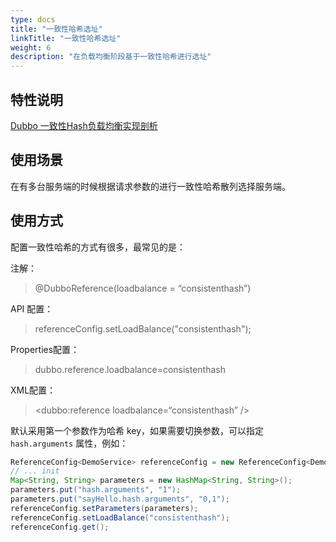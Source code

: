 ```yaml
---
type: docs
title: "一致性哈希选址"
linkTitle: "一致性哈希选址"
weight: 6
description: "在负载均衡阶段基于一致性哈希进行选址"
---
```

## 特性说明
[Dubbo 一致性Hash负载均衡实现剖析](https://dubbo.apache.org/zh/blog/2019/05/01/dubbo-%E4%B8%80%E8%87%B4%E6%80%A7hash%E8%B4%9F%E8%BD%BD%E5%9D%87%E8%A1%A1%E5%AE%9E%E7%8E%B0%E5%89%96%E6%9E%90/)

## 使用场景

在有多台服务端的时候根据请求参数的进行一致性哈希散列选择服务端。

## 使用方式

配置一致性哈希的方式有很多，最常见的是：

注解：

> @DubboReference(loadbalance = “consistenthash”)

API 配置：

> referenceConfig.setLoadBalance("consistenthash");

Properties配置：

> dubbo.reference.loadbalance=consistenthash

XML配置：

> <dubbo:reference loadbalance=“consistenthash” />

默认采用第一个参数作为哈希 key，如果需要切换参数，可以指定 `hash.arguments` 属性，例如：

```java
ReferenceConfig<DemoService> referenceConfig = new ReferenceConfig<DemoService>();
// ... init
Map<String, String> parameters = new HashMap<String, String>();
parameters.put("hash.arguments", "1");
parameters.put("sayHello.hash.arguments", "0,1");
referenceConfig.setParameters(parameters);
referenceConfig.setLoadBalance("consistenthash");
referenceConfig.get();
```
